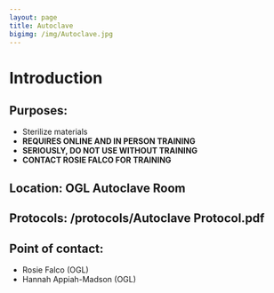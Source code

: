 ```yaml
---
layout: page
title: Autoclave
bigimg: /img/Autoclave.jpg
---
```

# Introduction

## Purposes:
- Sterilize materials
- **REQUIRES ONLINE AND IN PERSON TRAINING**
- **SERIOUSLY, DO NOT USE WITHOUT TRAINING**
- **CONTACT ROSIE FALCO FOR TRAINING**

## Location: OGL Autoclave Room

## Protocols: /protocols/Autoclave Protocol.pdf

## Point of contact: 
- Rosie Falco (OGL)
- Hannah Appiah-Madson (OGL)


